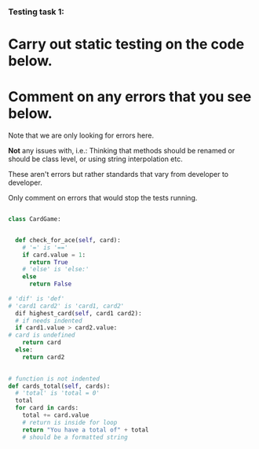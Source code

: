 ### Testing task 1:

# Carry out static testing on the code below.
# Comment on any errors that you see below.

Note that we are only looking for errors here.

**Not** any issues with, i.e.: 
Thinking that methods should be renamed or should be class level, or using string interpolation etc. 

These aren't errors but rather standards that vary from developer to developer. 

Only comment on errors that would stop the tests running.

```python

class CardGame:


  def check_for_ace(self, card):
    # '=' is '=='
    if card.value = 1:
      return True
    # 'else' is 'else:'  
    else
      return False
   
# 'dif' is 'def'
# 'card1 card2' is 'card1, card2'
  dif highest_card(self, card1 card2):
  # if needs indented
  if card1.value > card2.value:
# card is undefined
    return card
  else:
    return card2
  

# function is not indented
def cards_total(self, cards):
  # 'total' is 'total = 0'
  total
  for card in cards:
    total += card.value
    # return is inside for loop
    return "You have a total of" + total
    # should be a formatted string

  
```
